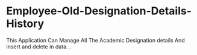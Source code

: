 # Employee-Old-Designation-Details-History
 This Application Can Manage All The Academic Designation details And insert and delete in data. .
